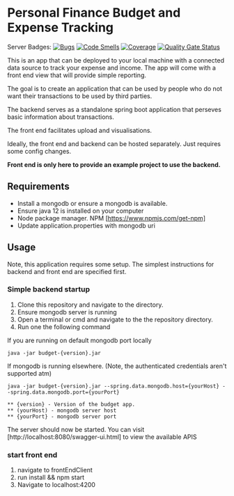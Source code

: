 # Personal Finance Budget and Expense Tracking

Server Badges: 
[![Bugs](https://sonarcloud.io/api/project_badges/measure?project=varunsdave_personal_finance_budget&metric=bugs)](https://sonarcloud.io/dashboard?id=varunsdave_personal_finance_budget)
[![Code Smells](https://sonarcloud.io/api/project_badges/measure?project=varunsdave_personal_finance_budget&metric=code_smells)](https://sonarcloud.io/dashboard?id=varunsdave_personal_finance_budget)
[![Coverage](https://sonarcloud.io/api/project_badges/measure?project=varunsdave_personal_finance_budget&metric=coverage)](https://sonarcloud.io/dashboard?id=varunsdave_personal_finance_budget)
[![Quality Gate Status](https://sonarcloud.io/api/project_badges/measure?project=varunsdave_personal_finance_budget&metric=alert_status)](https://sonarcloud.io/dashboard?id=varunsdave_personal_finance_budget)


This is an app that can be deployed to your local machine with a connected data source 
to track your expense and income. The app will come with a front end view that will provide
simple reporting. 

The goal is to create an application that can be used by people who do not want their
transactions to be used by third parties. 

The backend serves as a standalone spring boot application that perseves basic information about
transactions. 

The front end facilitates upload and visualisations. 

Ideally, the front end and backend can be hosted separately. Just requires some config changes. 

**Front end is only here to provide an example project to use the backend.**

## Requirements

* Install a mongodb or ensure a mongodb is available.
* Ensure java 12 is installed on your computer
* Node package manager. NPM [https://www.npmjs.com/get-npm]
* Update application.properties with mongodb uri

## Usage

Note, this application requires some setup. The simplest instructions for backend and front end are specified first. 

### Simple backend startup

1. Clone this repository and navigate to the directory.
2. Ensure mongodb server is running
3. Open a terminal or cmd and navigate to the the repository directory. 
4. Run one  the following command

If you are running on default mongodb port locally
```
java -jar budget-{version}.jar
```

If mongodb is running elsewhere. (Note, the authenticated credentials aren't supported atm)
```
java -jar budget-{version}.jar --spring.data.mongodb.host={yourHost} --spring.data.mongodb.port={yourPort}
```

    ** {version} - Version of the budget app. 
    ** (yourHost) - mongodb server host
    ** {yourPort} - mongodb server port

The server should now be started. You can visit [http://localhost:8080/swagger-ui.html] to view the available APIS

### start front end
1. navigate to frontEndClient
2. run install && npm start
3. Navigate to localhost:4200
